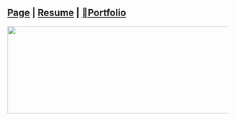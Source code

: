 <h2>
  <a href="https://seungwon-portfolio.netlify.app/">Page</a>
|
  <a href="https://usadapekora.notion.site/1303c1533f0d8029a623fae894567bf4">Resume</a>
|
  <a href="">Portfolio</a>
</h2>

<aside>
<p align="center">
<a href="https://github.com/devxb/gitanimals">
  <img
    src="https://render.gitanimals.org/lines/ori0o0p?pet-id=595845716176040776"
    width="1000"
    height="200"
  />
</a>
<p/>
<aside/>
